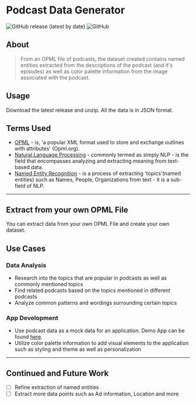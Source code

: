 # Podcast Data Generator
![GitHub release (latest by date)](https://img.shields.io/github/v/release/lbugasu/podcast-data-generator?color=blueviolet)
![GitHub](https://img.shields.io/github/license/lbugasu/podcast-data-generator?color=FF9914&logoColor=3E363F)

## About
>From an OPML file of podcasts, the dataset created contains named entities extracted from the descriptions of the podcast (and it's episodes) as well as color palette information from the image associated with the podcast.

## Usage

Download the latest release and unzip. All the data is in JSON format.

## Terms Used

- [OPML](http://opml.org/) - is, 'a popular XML format used to store and exchange outlines with attributes' (Opml.org).
- [Natural Language Processing](https://en.wikipedia.org/wiki/Natural_language_processing) - commonly termed as simply NLP - is the field that encompasses analyzing and extracting meaning from text-based data.
- [Named Entity Recognition](https://en.wikipedia.org/wiki/Named-entity_recognition) - is a process of extracting 'topics'(named entities) such as Names, People, Organizations from text - it is a sub-field of NLP.

<hr/>


## Extract from your own OPML File
You can extract data from your own OPML File and create your own dataset.


## Use Cases
### Data Analysis
- Research into the topics that are popular in podcasts as well as commonly mentioned topics
- Find related podcasts based on the topics mentioned in different podcasts
- Analyze common patterns and wordings surrounding certain topics

### App Development
- Use podcast data as a mock data for an application. Demo App can be found [here](https://onthistopic.web.app/).
- Utilize color palette information to add visual elements to the application such as styling and theme as well as personalization

<hr/>

## Continued and Future Work
- [ ] Refine extraction of named entities
- [ ] Extract more data points such as Ad information, Location and more
